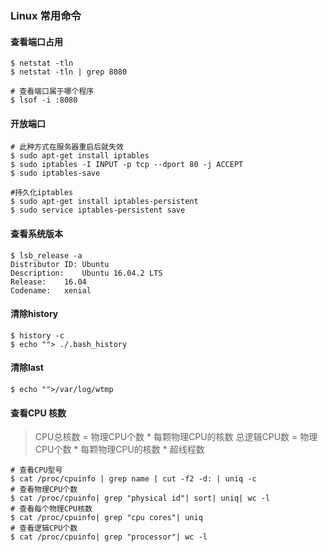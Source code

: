 ### Linux 常用命令

#### 查看端口占用

```shell
$ netstat -tln
$ netstat -tln | grep 8080

# 查看端口属于哪个程序
$ lsof -i :8080

```

#### 开放端口

```shell
# 此种方式在服务器重启后就失效
$ sudo apt-get install iptables
$ sudo iptables -I INPUT -p tcp --dport 80 -j ACCEPT
$ sudo iptables-save

#持久化iptables
$ sudo apt-get install iptables-persistent
$ sudo service iptables-persistent save
```

#### 查看系统版本

```shell
$ lsb_release -a
Distributor ID:	Ubuntu
Description:	Ubuntu 16.04.2 LTS
Release:	16.04
Codename:	xenial
```
#### 清除history
```shell
$ history -c 
$ echo ""> ./.bash_history
```
#### 清除last
```shell
$ echo "">/var/log/wtmp
```
#### 查看CPU 核数
> CPU总核数 = 物理CPU个数 * 每颗物理CPU的核数 
  总逻辑CPU数 = 物理CPU个数 * 每颗物理CPU的核数 * 超线程数
```shell
# 查看CPU型号
$ cat /proc/cpuinfo | grep name | cut -f2 -d: | uniq -c
# 查看物理CPU个数
$ cat /proc/cpuinfo| grep "physical id"| sort| uniq| wc -l
# 查看每个物理CPU核数
$ cat /proc/cpuinfo| grep "cpu cores"| uniq
# 查看逻辑CPU个数
$ cat /proc/cpuinfo| grep "processor"| wc -l
```
